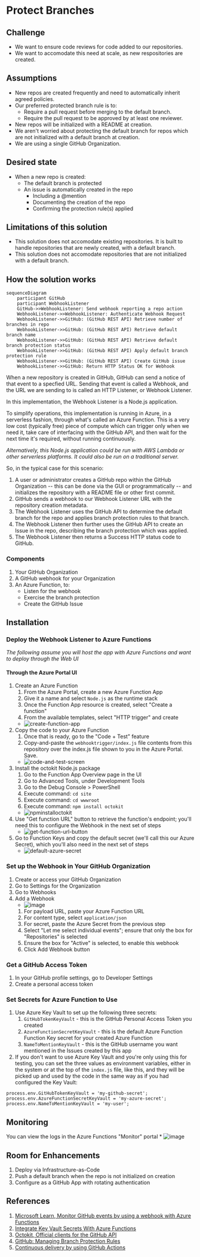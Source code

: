 # Protect Branches

## Challenge

* We want to ensure code reviews for code added to our repositories.
* We want to accomodate this need at scale, as new respositories are created. 

## Assumptions

* New repos are created frequently and need to automatically inherit agreed policies.
* Our preferred protected branch rule is to:
    * Require a pull request before merging to the default branch.
    * Require the pull request to be approved by at least one reviewer.
* New repos will be initialized with a README at creation.
* We aren't worried about protecting the default branch for repos which are not initialized with a default branch at creation.
* We are using a single GitHub Organization.

## Desired state

* When a new repo is created:
  * The default branch is protected
  * An issue is automatically created in the repo
    * Including a @mention
    * Documenting the creation of the repo
    * Confirming the protection rule(s) applied

## Limitations of this solution
* This solution does not accomodate existing repositories. It is built to handle repositories that are newly created, with a default branch.
* This solution does not accomodate repositories that are not initialized with a default branch.

## How the solution works

```mermaid
sequenceDiagram
    participant GitHub
    participant WebhookListener
    GitHub->>WebhookListener: Send webhook reporting a repo action
    WebhookListener->>WebhookListener: Authenticate Webhook Request
    WebhookListener->>GitHub: (GitHub REST API) Retrieve number of branches in repo
    WebhookListener->>GitHub: (GitHub REST API) Retrieve default branch name
    WebhookListener->>GitHub: (GitHub REST API) Retrieve default branch protection status
    WebhookListener->>GitHub: (GitHub REST API) Apply default branch protection rule
    WebhookListener->>GitHub: (GitHub REST API) Create GitHub issue
    WebhookListener->>GitHub: Return HTTP Status OK for Webhook
```

When a new repository is created in GitHub, GitHub can send a notice of that event to a specfied URL. Sending that event is called a Webhook, and the URL we are sending to is called an HTTP Listener, or Webhook Listener.

In this implementation, the Webhook Listener is a Node.js application.

 To simplify operations, this implementation is running in Azure, in a serverless fashion, through what's called an Azure Function. This is a very low cost (typically free) piece of compute which can trigger only when we need it, take care of interfacing with the GitHub API, and then wait for the next time it's required, without running continuously.

 _Alternatively, this Node.js application could be run with AWS Lambda or other serverless platforms. It could also be run on a traditional server._

So, in the typical case for this scenario:
  1. A user or administrator creates a GitHub repo within the GitHub Organization -- this can be done via the GUI or programmatically -- and initializes the repository with a README file or other first commit.
  1. GitHub sends a webhook to our Webhook Listener URL with the repository creation metadata.
  1. The Webhook Listener uses the GitHub API to determine the default branch for the repo and applies branch protection rules to that branch.
  1. The Webhook Listener then further uses the GitHub API to create an Issue in the repo, describing the branch protection which was applied.
  1. The Webhook Listener then returns a Success HTTP status code to GitHub.

### Components

1. Your GitHub Organization
2. A GitHub webhook for your Organization
3. An Azure Function, to:
    * Listen for the webhook
    * Exercise the branch protection
    * Create the GitHub Issue

## Installation

### Deploy the Webhook Listener to Azure Functions

_The following assume you will host the app with Azure Functions and want to deploy through the Web UI_

#### Through the Azure Portal UI

1. Create an Azure Function
    1. From the Azure Portal, create a new Azure Function App
    1. Give it a name and select `Node.js` as the runtime stack
    1. Once the Function App resource is created, select "Create a function"
    1. From the available templates, select "HTTP trigger" and create
    * ![create-function-app](https://user-images.githubusercontent.com/11546190/155858500-7d7f7682-9211-41ec-b052-398aae13d519.png)
1. Copy the code to your Azure Function
    1. Once that is ready, go to the "Code + Test" feature
    1. Copy-and-paste the `webhooktrigger/index.js` file contents from this repository over the index.js file shown to you in the Azure Portal. Save.
    * ![code-and-test-screen](https://user-images.githubusercontent.com/11546190/155858498-a6355f2f-454d-4114-95b4-ea3c1e93d6bc.png)
1. Install the octokit Node.js package 
    1. Go to the Function App Overview page in the UI
    1. Go to Advanced Tools, under Development Tools
    1. Go to the Debug Console > PowerShell
    1. Execute command: `cd site`
    1. Execute command: `cd wwwroot`
    1. Execute command: `npm install octokit`
    * ![npminstalloctokit](https://user-images.githubusercontent.com/11546190/155858530-5e54d4fc-a7cf-4aa4-8df9-1ef94a1d4c71.png)
1. Use "Get function URL" button to retrieve the function's endpoint; you'll need this to configure the Webhook in the next set of steps
    * ![get-function-url-button](https://user-images.githubusercontent.com/11546190/155858549-d7a5f4c7-20cf-48f7-a7dc-ee7e083b4502.png)
1. Go to Function Keys and copy the default secret (we'll call this our Azure Secret), which you'll also need in the next set of steps
    * ![default-azure-secret](https://user-images.githubusercontent.com/11546190/155858559-0b7d8482-7a29-48a2-bc36-421c766f529b.png)

### Set up the Webhook in Your GitHub Organization
1. Create or access your GitHub Organization
1. Go to Settings for the Organization
1. Go to Webhooks
3. Add a Webhook
    * ![image](https://user-images.githubusercontent.com/11546190/155858663-e37c7d34-3829-4fa1-ba82-aa0ccc61e807.png)
    1. For payload URL, paste your Azure Function URL
    1. For content type, select `application/json`
    1. For secret, paste the Azure Secret from the previous step
    1. Select "Let me select individual events"; ensure that only the box for "Repositories" is selected
    1. Ensure the box for "Active" is selected, to enable this webhook
    1. Click Add Webhook button 

### Get a GitHub Access Token
1. In your GitHub profile settings, go to Developer Settings
1. Create a personal access token

### Set Secrets for Azure Function to Use
1. Use Azure Key Vault to set up the following three secrets:
    1. `GitHubTokenKeyVault` - this is the GitHub Personal Access Token you created
    1. `AzureFunctionSecretKeyVault` - this is the default Azure Function Function Key secret for your created Azure Function
    1. `NameToMentionKeyVault` - this is the GitHub username you want mentioned in the Issues created by this app
1. If you don't want to use Azure Key Vault and you're only using this for testing, you can set the three values as environment variables, either in the system or at the top of the `index.js` file, like this, and they will be picked up and used by the code in the same way as if you had configured the Key Vault:

```
process.env.GitHubTokenKeyVault = 'my-github-secret';
process.env.AzureFunctionSecretKeyVault = 'my-azure-secret';
process.env.NameToMentionKeyVault = 'my-user';
```

## Monitoring

You can view the logs in the Azure Functions "Monitor" portal
    * ![image](https://user-images.githubusercontent.com/11546190/155858440-68771a70-dc8f-40d3-824f-4b9fa62a0e2c.png)


## Room for Enhancements
1. Deploy via Infrastructure-as-Code
1. Push a default branch when the repo is not initialized on creation
1. Configure as a GitHub App with rotating authentication
    

## References
 
1. [Microsoft Learn, Monitor GitHub events by using a webhook with Azure Functions](https://docs.microsoft.com/en-us/learn/modules/monitor-github-events-with-a-function-triggered-by-a-webhook/)
1. [Integrate Key Vault Secrets With Azure Functions](https://daniel-krzyczkowski.github.io/Integrate-Key-Vault-Secrets-With-Azure-Functions/)
1. [Octokit, Official clients for the GitHub API](https://github.com/octokit)
1. [GitHub: Managing Branch Protection Rules](https://docs.github.com/en/repositories/configuring-branches-and-merges-in-your-repository/defining-the-mergeability-of-pull-requests/managing-a-branch-protection-rule)
1. [Continuous delivery by using GitHub Actions](https://docs.microsoft.com/en-us/azure/azure-functions/functions-how-to-github-actions?tabs=javascript)
